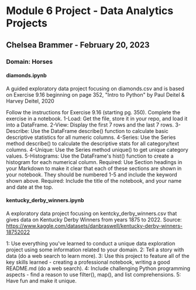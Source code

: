 # Module 6 Project - Data Analytics Projects
## Chelsea Brammer - February 20, 2023
### Domain: Horses

#### diamonds.ipynb

A guided exploratory data project focusing on diamonds.csv and is based on  Exercise 9.16 beginning on page 352, "Intro to Python" by Paul Deitel & Harvey Deitel, 2020

Follow the instructions for Exercise 9.16 (starting pg. 350).
Complete the exercise in a notebook. 
    1-Load: Get the file, store it in your repo, and load it into a DataFrame. 
    2-View: Display the first 7 rows and the last 7 rows.
    3-Describe: Use the DataFrame describe() function to calculate basic         
        descriptive statistics for all numeric columns. 
    4-Series: Use the Series method describe() to calculate the descriptive 
        stats for all category/text columns.
    4-Unique: Use the Series method unique() to get unique category values. 
    5-Histograms: Use the DataFrame's hist() function to create a histogram for 
        each numerical column.
Required: Use Section headings in your Markdown to make it clear that each of 
    these sections are shown in your notebook. They should be numbered 1-5 and include the keyword shown above.
Required: Include the title of the notebook, and your name and date at the top.

#### kentucky_derby_winners.ipynb

A exploratory data project focusing on kentcky_derby_winners.csv that gives data on Kentucky Derby Winners from years 1875 to 2022. Source: https://www.kaggle.com/datasets/danbraswell/kentucky-derby-winners-18752022

1: Use everything you've learned to conduct a unique data exploration project 
    using some information related to your domain. 
2: Tell a story with data (do a web search to learn more).
3: Use this project to feature all of the key skills learned - creating a 
    professional notebook, writing a good README.md (do a web search). 
4: Include challenging Python programming aspects - find a reason to use 
    filter(), map(), and list comprehensions.
5: Have fun and make it unique.